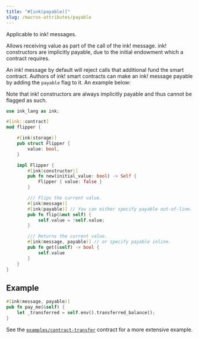 ```yaml
---
title: "#[ink(payable)]"
slug: /macros-attributes/payable
---
```


Applicable to ink! messages.

Allows receiving value as part of the call of the ink! message.
ink! constructors are implicitly payable, due to the initial endowment which a contract requires.

An ink! message by default will reject calls that additional fund the smart contract.
Authors of ink! smart contracts can make an ink! message payable by adding the `payable`
flag to it. An example below:

Note that ink! constructors are always implicitly payable and thus cannot be flagged
as such.

```rust
use ink_lang as ink;

#[ink::contract]
mod flipper {

    #[ink(storage)]
    pub struct Flipper {
        value: bool,
    }

    impl Flipper {
        #[ink(constructor)]
        pub fn new(initial_value: bool) -> Self {
            Flipper { value: false }
        }

        /// Flips the current value.
        #[ink(message)]
        #[ink(payable)] // You can either specify payable out-of-line.
        pub fn flip(&mut self) {
            self.value = !self.value;
        }

        /// Returns the current value.
        #[ink(message, payable)] // or specify payable inline.
        pub fn get(&self) -> bool {
            self.value
        }
    }
}
```

## Example

```rust
#[ink(message, payable)]
pub fn pay_me(&self) {
    let _transferred = self.env().transferred_balance();
}
```

See the [`examples/contract-transfer`](https://github.com/paritytech/ink-examples/blob/master/contract-transfer/lib.rs) contract for a more extensive example.
